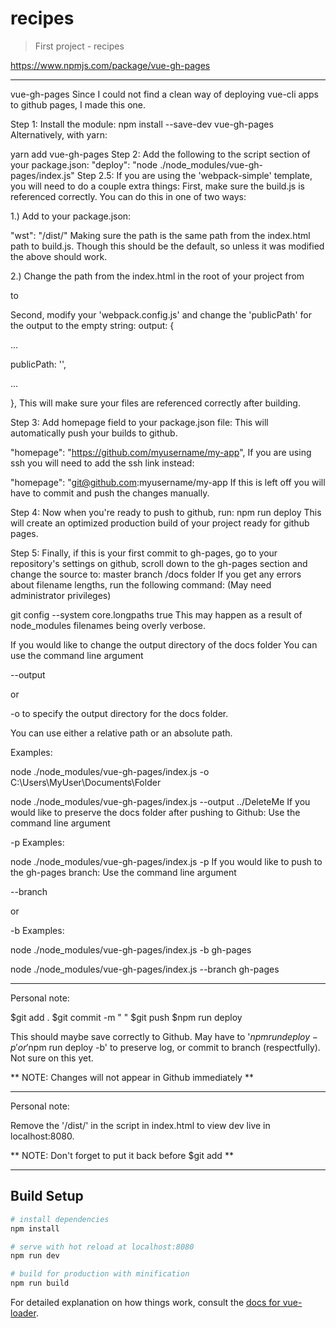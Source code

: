 # recipes

> First project - recipes

https://www.npmjs.com/package/vue-gh-pages

------------------------------------------------------------

vue-gh-pages
Since I could not find a clean way of deploying vue-cli apps to github pages, I made this one.

Step 1: Install the module:
npm install --save-dev vue-gh-pages
Alternatively, with yarn:

yarn add vue-gh-pages
Step 2: Add the following to the script section of your package.json:
"deploy": "node ./node_modules/vue-gh-pages/index.js"
Step 2.5: If you are using the 'webpack-simple' template, you will need to do a couple extra things:
First, make sure the build.js is referenced correctly.
You can do this in one of two ways:

1.) Add to your package.json:

"wst": "/dist/"
Making sure the path is the same path from the index.html path to build.js. Though this should be the default, so unless it was modified the above should work.

2.) Change the path from the index.html in the root of your project from

<script src="/dist/build.js"></script>
to

<script src="build.js"></script>
Second, modify your 'webpack.config.js' and change the 'publicPath' for the output to the empty string:
output: {

...

publicPath: '',

...

},
This will make sure your files are referenced correctly after building.

Step 3: Add homepage field to your package.json file:
This will automatically push your builds to github.

"homepage": "https://github.com/myusername/my-app",
If you are using ssh you will need to add the ssh link instead:

"homepage": "git@github.com:myusername/my-app
If this is left off you will have to commit and push the changes manually.

Step 4: Now when you're ready to push to github, run:
npm run deploy
This will create an optimized production build of your project ready for github pages.

Step 5: Finally, if this is your first commit to gh-pages, go to your repository's settings on github, scroll down to the gh-pages section and change the source to:
master branch /docs folder
If you get any errors about filename lengths, run the following command:
(May need administrator privileges)

git config --system core.longpaths true
This may happen as a result of node_modules filenames being overly verbose.

If you would like to change the output directory of the docs folder
You can use the command line argument

--output <path-to-file>

or

-o <path-to-file>
to specify the output directory for the docs folder.

You can use either a relative path or an absolute path.

Examples:

node ./node_modules/vue-gh-pages/index.js -o C:\Users\MyUser\Documents\Folder

node ./node_modules/vue-gh-pages/index.js --output ../DeleteMe
If you would like to preserve the docs folder after pushing to Github:
Use the command line argument

-p
Examples:

node ./node_modules/vue-gh-pages/index.js -p
If you would like to push to the gh-pages branch:
Use the command line argument

--branch <branch>

or

-b <branch>
Examples:

node ./node_modules/vue-gh-pages/index.js -b gh-pages

node ./node_modules/vue-gh-pages/index.js --branch gh-pages

------------------------------------------------------------

Personal note:

$git add .
$git commit -m "  "
$git push
$npm run deploy

This should maybe save correctly to Github.  May have to '$npm run deploy -p' or
'$npm run deploy -b' to preserve log, or commit to branch (respectfully).  Not sure on this yet.

** NOTE:  Changes will not appear in Github immediately **

-------------------------------------------------------------

Personal note:

Remove the '/dist/' in the script in index.html to view dev live in localhost:8080.  

** NOTE: Don't forget to put it back before $git add **

-------------------------------------------------------------

## Build Setup

``` bash
# install dependencies
npm install

# serve with hot reload at localhost:8080
npm run dev

# build for production with minification
npm run build
```

For detailed explanation on how things work, consult the [docs for vue-loader](http://vuejs.github.io/vue-loader).
